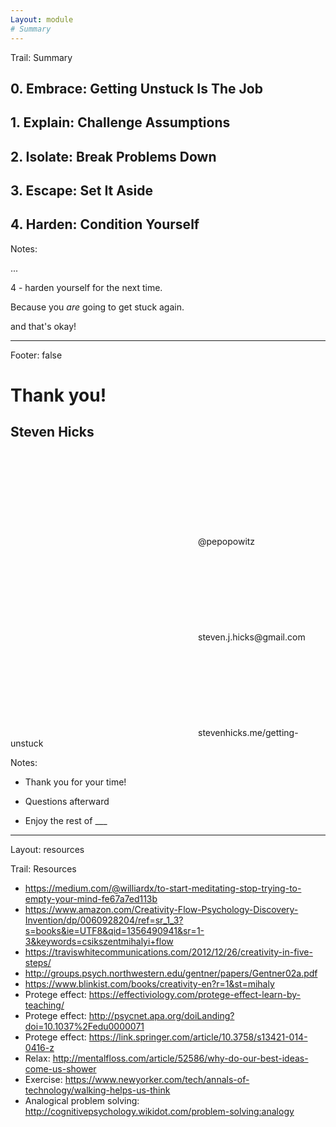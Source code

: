 ```yaml
---
Layout: module
# Summary
---
```


Trail: Summary

## 0. **Embrace**: Getting Unstuck **Is The Job**

## 1. **Explain**: Challenge Assumptions

<!-- .element: class="fragment" -->

## 2. **Isolate**: Break Problems Down

<!-- .element: class="fragment" -->

## 3. **Escape**: Set It Aside

<!-- .element: class="fragment" -->

## 4. **Harden**: Condition Yourself

<!-- .element: class="fragment" -->

Notes:

...

4 - harden yourself for the next time.

Because you _are_ going to get stuck again.

and that's okay!

---

Footer: false

<!-- .slide: data-background="/images/drawings/purrito.png" class="title" -->

# Thank you!

## Steven Hicks

<svg class="icon">
  <use xlink:href="#si-zocial-twitter" />
</svg>@pepopowitz

<svg class="icon">
  <use xlink:href="#si-zocial-email" />
</svg>steven.j.hicks@gmail.com

<svg class="icon">
  <use xlink:href="#si-zocial-cloudapp" />
</svg>stevenhicks.me/getting-unstuck

Notes:

- Thank you for your time!

- Questions afterward

- Enjoy the rest of \_\_\_

---

Layout: resources

Trail: Resources

- https://medium.com/@williardx/to-start-meditating-stop-trying-to-empty-your-mind-fe67a7ed113b
- https://www.amazon.com/Creativity-Flow-Psychology-Discovery-Invention/dp/0060928204/ref=sr_1_3?s=books&ie=UTF8&qid=1356490941&sr=1-3&keywords=csikszentmihalyi+flow
- https://traviswhitecommunications.com/2012/12/26/creativity-in-five-steps/
- http://groups.psych.northwestern.edu/gentner/papers/Gentner02a.pdf
- https://www.blinkist.com/books/creativity-en?r=1&st=mihaly
- Protege effect: https://effectiviology.com/protege-effect-learn-by-teaching/
- Protege effect: http://psycnet.apa.org/doiLanding?doi=10.1037%2Fedu0000071
- Protege effect: https://link.springer.com/article/10.3758/s13421-014-0416-z
- Relax: http://mentalfloss.com/article/52586/why-do-our-best-ideas-come-us-shower
- Exercise: https://www.newyorker.com/tech/annals-of-technology/walking-helps-us-think
- Analogical problem solving: http://cognitivepsychology.wikidot.com/problem-solving:analogy
